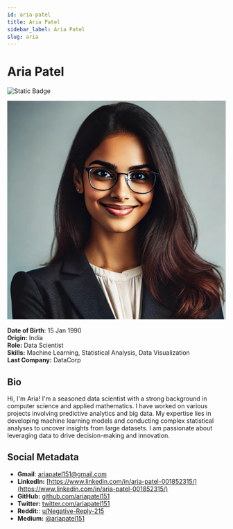 ```yaml
---
id: aria-patel
title: Aria Patel
sidebar_label: Aria Patel
slug: aria
---
```


# Aria Patel

![Static Badge](https://img.shields.io/badge/Ready-yes)

<img src="/img/aria-patel.jpeg" class="avatar__photo avatar__photo--xl" />

**Date of Birth**: 15 Jan 1990  
**Origin:** India  
**Role:** Data Scientist  
**Skills:** Machine Learning, Statistical Analysis, Data Visualization  
**Last Company:** DataCorp

## Bio

Hi, I'm Aria! I'm a seasoned data scientist with a strong background in computer science and applied mathematics. I have worked on various projects involving predictive analytics and big data. My expertise lies in developing machine learning models and conducting complex statistical analyses to uncover insights from large datasets. I am passionate about leveraging data to drive decision-making and innovation.

## Social Metadata

- **Gmail**: ariapatel151@gmail.com
- **LinkedIn:** [https://www.linkedin.com/in/aria-patel-001852315/](https://www.linkedin.com/in/aria-patel-001852315/)
- **GitHub:** [github.com/ariapatel151](https://github.com/ariapatel151)
- **Twitter:** [twitter.com/ariapatel151](https://twitter.com/ariapatel151)
- **Reddit:**: [u/Negative-Reply-215](https://www.reddit.com/user/Negative-Reply-215/)
- **Medium:** [@ariapatel151](https://medium.com/@ariapatel151)

